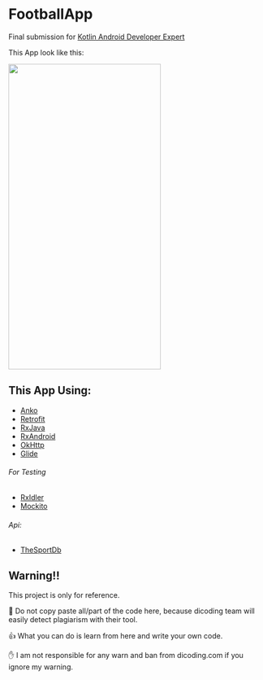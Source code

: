 # FootballApp

Final submission for [Kotlin Android Developer Expert](https://www.dicoding.com/academies/55)

This App look like this:

<img src="https://github.com/rio45ka/FootballApp/blob/master/app/src/main/res/raw/example_app.gif" width="300" height="600" />

## This App Using:
  - [Anko](https://github.com/Kotlin/anko)
  - [Retrofit](https://square.github.io/retrofit/)
  - [RxJava](https://github.com/ReactiveX/RxJava)
  - [RxAndroid](https://github.com/ReactiveX/RxAndroid)
  - [OkHttp](https://square.github.io/okhttp/)
  - [Glide](https://github.com/bumptech/glide)

  ###### For Testing
  - [RxIdler](https://github.com/square/RxIdler)
  - [Mockito](https://github.com/mockito/mockito)
  
  ###### Api:
  - [TheSportDb](https://www.thesportsdb.com/)
  
  
## Warning!!
This project is only for reference.

:no_entry_sign: Do not copy paste all/part of the code here, because dicoding team will easily detect plagiarism with their tool.

:+1: What you can do is learn from here and write your own code.

:raised_hand: I am not responsible for any warn and ban from dicoding.com if you ignore my warning.

